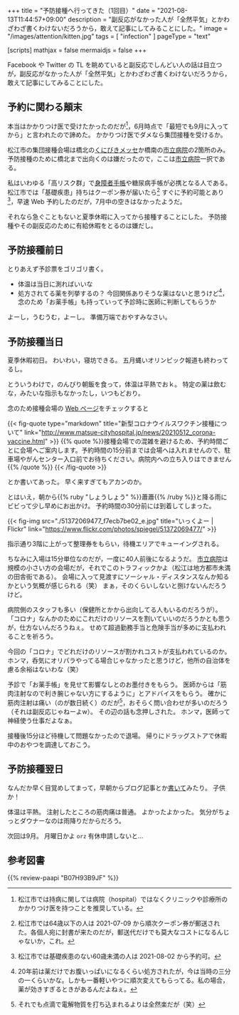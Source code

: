 +++
title = "予防接種へ行ってきた（1回目）"
date =  "2021-08-13T11:44:57+09:00"
description = "副反応がなかった人が「全然平気」とかわざわざ書くわけないだろうから，敢えて記事にしてみることにした。"
image = "/images/attention/kitten.jpg"
tags = [ "infection" ]
pageType = "text"

[scripts]
  mathjax = false
  mermaidjs = false
+++

Facebook や Twitter の TL を眺めていると副反応でしんどい人の話は目立つが，副反応がなかった人が「全然平気」とかわざわざ書くわけないだろうから，敢えて記事にしてみることにした。

## 予約に関わる顛末

本当はかかりつけ医で受けたかったのだが[^cv3]，6月時点で「最短でも9月に入ってから」と言われたので諦めた。
かかりつけ医でダメなら集団接種を受けるか。

[^cv3]: 松江市では持病に関しては病院（hospital）ではなくクリニックや診療所のかかりつけ医を持つことを推奨している。

松江市の集団接種会場は橋北の[くにびきメッセ](http://www.kunibikimesse.jp/ "くにびきメッセ－島根県立産業交流会館－")か橋南の[市立病院]の2箇所のみ。
予防接種のために橋北まで出向くのは嫌だったので，ここは[市立病院]一択である。

私はいわゆる「高リスク群」で[身障者手帳](https://baldanders.info/spiegel/log/nikki/ "Spiegel の闘病日記")や糖尿病手帳が必携となる人である。
松江市では「基礎疾患」持ちはクーポン券が届いたら[^cv1] すぐに予約可能とあり[^cv2]，早速 Web 予約したのだが，7月中の空きはなかったようだ。

[^cv1]: 松江市では64歳以下の人は 2021-07-09 から順次クーポン券が郵送された。各個人宛に封書が来たのだが，郵送代だけでも莫大なコストになるんじゃないか，これ。
[^cv2]: 松江市では基礎疾患のない60歳未満の人は 2021-08-02 から予約可。

それなら急ぐこともないと夏季休暇に入ってから接種することにした。
予防接種やその副反応のために有給休暇をとるのは嫌だし。

## 予防接種前日

とりあえず予診票をゴリゴリ書く。

- 体温は当日に測ればいいな
- 処方されてる薬を列挙するの？ 今回関係ありそうな薬はないと思うけど[^cv4]，念のため「お薬手帳」も持っていって予診時に医師に判断してもらうか

[^cv4]: 20年前は薬だけでお腹いっぱいになるくらい処方されたが，今は当時の三分の一くらいかな。しかも一番軽いやつに順次変えてもらってる。私の場合，薬が効きすぎるときがあるんだよねぇ。

よーし，うむうむ，よーし。
準備万端でおやすみなさい。

## 予防接種当日

夏季休暇初日。
わいわい，寝坊できる。
五月蝿いオリンピック報道も終わってるし。

とういうわけで，のんびり朝飯を食って，体温は平熱でおｋ。
特定の薬は飲むな，みたいな指示もなかったし，いつもどおり。

念のため接種会場の [Web ページ](http://www.matsue-cityhospital.jp/news/20210512_corona-vaccine.html "松江市立病院 | 新型コロナウイルスワクチン接種について")をチェックすると

{{< fig-quote type="markdown" title="新型コロナウイルスワクチン接種について" link="http://www.matsue-cityhospital.jp/news/20210512_corona-vaccine.html" >}}
{{% quote %}}接種会場での混雑を避けるため、予約時間ごとに会場へご案内します。予約時間の15分前までは会場へは入れませんので、駐車場やがんセンター入口前でお待ちください。病院内への立ち入りはできません{{% /quote %}}
{{< /fig-quote >}}

とか書いてあった。
早く来すぎてもアカンのか。

とはいえ，朝から{{% ruby "しょうしょう" %}}蕭蕭{{% /ruby %}}と降る雨にビビって少し早めにお出かけ。
予約時間の30分前には到着してしまった。

{{< fig-img src="./51372069477_f7ecb7be02_e.jpg" title="いっくよー | Flickr" link="https://www.flickr.com/photos/spiegel/51372069477/" >}}

指示通り3階に上がって整理券をもらい，待機エリアでキューイングされる。

ちなみに入場は15分単位なのだが，一度に40人前後になるようだ。
[市立病院]は規模の小さい方の会場だが，それでこのトラフィックかよ（松江は地方都市未満の田舎街である）。
会場に入って見渡すにソーシャル・ディスタンスなんか知るかという気概が感じられる（笑） まぁ，そのくらいしないと捌けないんだろうけど。

病院側のスタッフも多い（保健所とかから出向してる人もいるのだろうが）。
「コロナ」なんかのためにこれだけのリソースを割いていいのだろうかとも思うが，仕方ないんだろうねぇ。
せめて超過勤務手当と危険手当が多めに支払われることを祈ろう。

今回の「コロナ」でどれだけのリソースが割かれコストが支払われているのか。
ホンマ，呑気にオリパラやってる場合じゃなかったと思うけど，他所の自治体を慮る余裕はないわな（笑）

予診で「お薬手帳」を見せて影響なしとのお墨付きをもらう。
医師からは「筋肉注射なので利き腕じゃない方にするように」とアドバイスをもらう。
確かに筋肉注射は痛い（のが数日続く）のだが[^cv5]，おそらく問い合わせが多いのだろう（それは副反応じゃねーよw）。
その辺の話も念押しされた。
ホンマ，医師って神経使う仕事だよなぁ。

[^cv5]: それでも点滴で電解物質を打ち込まれるよりは全然楽だが（笑）

接種後15分ほど待機して問題なかったので退場。
帰りにドラッグストアで休暇中のおやつを調達しておこう。

## 予防接種翌日

なんだか早く目覚めしてまって，早朝からブログ記事とか[書いて](https://zenn.dev/spiegel/articles/20210813-untyped-constant)みたり。
子供か！

体温は平熱。
注射したところの筋肉痛は普通。
よかったよかった。
気分がちょっとダウナーなのは雨降りだからだろう。

次回は9月。
月曜日かよ `orz` 有休申請しないと...

## 参考図書

{{% review-paapi "B07H93B9JF" %}} <!-- Thunderbirds are go -->


[市立病院]: http://www.matsue-cityhospital.jp/ "松江市立病院"
<!-- eof -->
